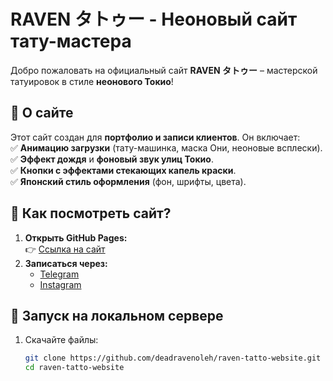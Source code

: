 # RAVEN タトゥー - Неоновый сайт тату-мастера  

Добро пожаловать на официальный сайт **RAVEN タトゥー** – мастерской татуировок в стиле **неонового Токио**!  

## 🎨 О сайте  
Этот сайт создан для **портфолио и записи клиентов**. Он включает:  
✅ **Анимацию загрузки** (тату-машинка, маска Они, неоновые всплески).  
✅ **Эффект дождя** и **фоновый звук улиц Токио**.  
✅ **Кнопки с эффектами стекающих капель краски**.  
✅ **Японский стиль оформления** (фон, шрифты, цвета).  

## 📌 Как посмотреть сайт?  
1. **Открыть GitHub Pages:**  
   👉 [Ссылка на сайт](https://deadravenoleh.github.io/raven-tatto-website/)  
2. **Записаться через:**  
   - [Telegram](https://t.me/raviii_gg)  
   - [Instagram](https://instagram.com/raven.oleh)  

## 🔧 Запуск на локальном сервере  
1. Скачайте файлы:  
   ```bash
   git clone https://github.com/deadravenoleh/raven-tatto-website.git
   cd raven-tatto-website
